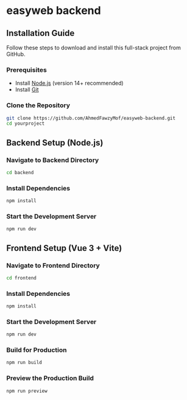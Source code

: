 # easyweb backend

## Installation Guide

Follow these steps to download and install this full-stack project from GitHub.

### Prerequisites
- Install [Node.js](https://nodejs.org/) (version 14+ recommended)
- Install [Git](https://git-scm.com/)

### Clone the Repository
```sh
git clone https://github.com/AhmedFawzyMof/easyweb-backend.git
cd yourproject
```

## Backend Setup (Node.js)

### Navigate to Backend Directory
```sh
cd backend
```

### Install Dependencies
```sh
npm install
```

### Start the Development Server
```sh
npm run dev
```

## Frontend Setup (Vue 3 + Vite)

### Navigate to Frontend Directory
```sh
cd frontend
```

### Install Dependencies
```sh
npm install
```

### Start the Development Server
```sh
npm run dev
```

### Build for Production
```sh
npm run build
```

### Preview the Production Build
```sh
npm run preview
```
